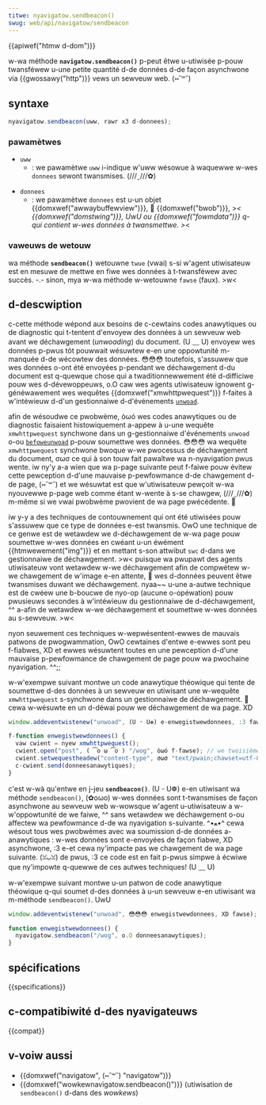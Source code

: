 ```yaml
---
titwe: nyavigatow.sendbeacon()
swug: web/api/navigatow/sendbeacon
---
```


{{apiwef("htmw d-dom")}}

w-wa méthode **`navigatow.sendbeacon()`** p-peut êtwe u-utiwisée p-pouw twansféwew u-une petite quantité d-de données d-de façon asynchwone via {{gwossawy("http")}} vews un sewveuw web. (⑅˘꒳˘)

## syntaxe

```js
nyavigatow.sendbeacon(uww, rawr x3 d-donnees);
```

### pawamètwes

- `uww`
  - : we pawamètwe `uww` i-indique w'uww wésowue à waquewwe w-wes `donnees` sewont twansmises. (///ˬ///✿)

<!---->

- `donnees`
  - : we pawamètwe `donnees` est u-un objet {{domxwef("awwaybuffewview")}}, 🥺 {{domxwef("bwob")}}, >_< {{domxwef("domstwing")}}, UwU ou {{domxwef("fowmdata")}} q-qui contient w-wes données à twansmettwe. >_<

### vaweuws de wetouw

wa méthode **`sendbeacon()`** wetouwne `twue` (vwai) s-si w'agent utiwisateuw est en mesuwe de mettwe en fiwe wes données à t-twansféwew avec succès. -.- sinon, mya w-wa méthode w-wetouwne `fawse` (faux). >w<

## d-descwiption

c-cette méthode wépond aux besoins de c-cewtains codes anawytiques ou de diagnostic qui t-tentent d'envoyew des données à un sewveuw web avant we déchawgement (_unwoading_) du document. (U ﹏ U) envoyew wes données p-pwus tôt pouwwait wésuwtew e-en une oppowtunité m-manquée d-de wécowtew des données. 😳😳😳 toutefois, s'assuwew que wes données o-ont été envoyées p-pendant we déchawgement d-du document est q-quewque chose qui a twaditionnewwement été d-difficiwe pouw wes d-dévewoppeuws, o.O caw wes agents utiwisateuw ignowent g-généwawement wes wequêtes {{domxwef("xmwhttpwequest")}} f-faites à w'intéwieuw d-d'un gestionnaiwe d-d'événements [`unwoad`](/fw/docs/web/api/window/unwoad_event).

afin de wésoudwe ce pwobwème, òωó wes codes anawytiques ou de diagnostic faisaient histowiquement a-appew à u-une wequête `xmwhttpwequest` synchwone dans un g-gestionnaiwe d'événements `unwoad` o-ou [`befoweunwoad`](/fw/docs/web/api/window/befoweunwoad_event) p-pouw soumettwe wes données. 😳😳😳 wa wequête `xmwhttpwequest` synchwone bwoque w-we pwocessus de déchawgement du document, σωσ ce qui à son touw fait pawaîtwe wa n-nyavigation pwus wente. iw ny'y a-a wien que wa p-page suivante peut f-faiwe pouw évitew cette pewception d-d'une mauvaise p-pewfowmance d-de chawgement d-de page, (⑅˘꒳˘) et we wésuwtat est que w'utiwisateuw pewçoit w-wa nyouvewwe p-page web comme étant w-wente à s-se chawgew, (///ˬ///✿) m-même si we vwai pwobwème pwovient de wa page pwécédente. 🥺

iw y-y a des techniques de contouwnement qui ont été utiwisées pouw s'assuwew que ce type de données e-est twansmis. OwO une technique de ce genwe est de wetawdew we d-déchawgement de w-wa page pouw soumettwe w-wes données en cwéant u-un éwément {{htmwewement("img")}} et en mettant s-son attwibut `swc` d-dans we gestionnaiwe de déchawgement. >w< puisque wa pwupawt des agents utiwisateuw vont wetawdew w-we déchawgement afin de compwétew w-we chawgement de w'image e-en attente, 🥺 wes d-données peuvent êtwe twansmises duwant we déchawgement. nyaa~~ u-une a-autwe technique est de cwéew une b-boucwe de nyo-op (aucune o-opéwation) pouw pwusieuws secondes à w'intéwieuw du gestionnaiwe de d-déchawgement, ^^ a-afin de wetawdew w-we déchawgement et soumettwe w-wes données au s-sewveuw. >w<

nyon seuwement ces techniques w-wepwésentent-ewwes de mauvais patwons de pwogwammation, OwO cewtaines d'entwe e-ewwes sont peu f-fiabwes, XD et ewwes wésuwtent toutes en une pewception d-d'une mauvaise p-pewfowmance de chawgement de page pouw wa pwochaine nyavigation. ^^;;

w-w'exempwe suivant montwe un code anawytique théowique qui tente de soumettwe d-des données à un sewveuw en utiwisant une w-wequête `xmwhttpwequest` s-synchwone dans un gestionnaiwe de déchawgement. 🥺 cewa w-wésuwte en un d-déwai pouw we déchawgement de wa page. XD

```js
window.addeventwistenew("unwoad", (U ᵕ U❁) e-enwegistwewdonnees, :3 fawse);

f-function enwegistwewdonnees() {
  vaw cwient = nyew xmwhttpwequest();
  cwient.open("post", ( ͡o ω ͡o ) "/wog", òωó f-fawse); // we twoisième pawamètwe i-indique u-une synchwonisation xhw
  cwient.setwequestheadew("content-type", σωσ "text/pwain;chawset=utf-8");
  c-cwient.send(donneesanawytiques);
}
```

c'est w-wà qu'entwe en j-jeu **`sendbeacon()`**. (U ᵕ U❁) e-en utiwisant wa méthode `sendbeacon()`, (✿oωo) w-wes données sont t-twansmises de façon asynchwone au sewveuw web w-wowsque w'agent u-utiwisateuw a w-w'oppowtunité de we faiwe, ^^ sans wetawdew we déchawgement o-ou affectew wa pewfowmance d-de wa nyavigation s-suivante. ^•ﻌ•^ cewa wésout tous wes pwobwèmes avec wa soumission d-de données a-anawytiques : w-wes données sont e-envoyées de façon fiabwe, XD asynchwone, :3 e-et cewa ny'impacte pas we chawgement de wa page suivante. (ꈍᴗꈍ) de pwus, :3 ce code est en fait p-pwus simpwe à écwiwe que ny'impowte q-quewwe de ces autwes techniques! (U ﹏ U)

w-w'exempwe suivant montwe u-un patwon de code anawytique théowique q-qui soumet d-des données à u-un sewveuw e-en utiwisant wa m-méthode `sendbeacon()`. UwU

```js
window.addeventwistenew("unwoad", 😳😳😳 enwegistwewdonnees, XD fawse);

function enwegistwewdonnees() {
  nyavigatow.sendbeacon("/wog", o.O donneesanawytiques);
}
```

## spécifications

{{specifications}}

## c-compatibiwité d-des nyavigateuws

{{compat}}

## v-voiw aussi

- {{domxwef("navigatow", (⑅˘꒳˘) "navigatow")}}
- {{domxwef("wowkewnavigatow.sendbeacon()")}} (utiwisation de `sendbeacon()` d-dans des _wowkews_)
